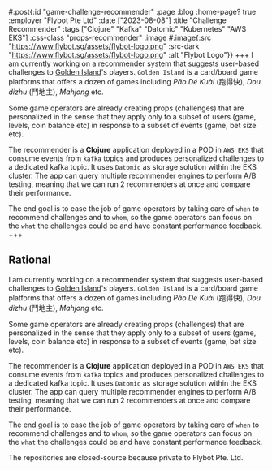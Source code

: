 #:post{:id "game-challenge-recommender"
       :page :blog
       :home-page? true
       :employer "Flybot Pte Ltd" 
       :date ["2023-08-08"]
       :title "Challenge Recommender"
       :tags ["Clojure" "Kafka" "Datomic" "Kubernetes" "AWS EKS"]
       :css-class "props-recommender"
       :image #:image{:src "https://www.flybot.sg/assets/flybot-logo.png"
                      :src-dark "https://www.flybot.sg/assets/flybot-logo.png"
                      :alt "Flybot Logo"}}
+++
I am currently working on a recommender system that suggests user-based challenges to [Golden Island](https://www.80166.com/)'s players. `Golden Island` is a card/board game platforms that offers a dozen of games including *Pǎo Dé Kuài* (跑得快), *Dou dizhu* (鬥地主), *Mahjong* etc.

Some game operators are already creating props (challenges) that are personalized in the sense that they apply only to a subset of users (game, levels, coin balance etc) in response to a subset of events (game, bet size etc).

The recommender is a **Clojure** application deployed in a POD in `AWS EKS` that consume events from `kafka` topics and produces personalized challenges to a dedicated kafka topic. It uses `Datomic` as storage solution within the EKS cluster. The app can query multiple recommender engines to perform A/B testing, meaning that we can run 2 recommenders at once and compare their performance.

The end goal is to ease the job of game operators by taking care of `when` to recommend challenges and to `whom`, so the game operators can focus on the `what` the challenges could be and have constant performance feedback.
+++
## Rational
I am currently working on a recommender system that suggests user-based challenges to [Golden Island](https://www.80166.com/)'s players. `Golden Island` is a card/board game platforms that offers a dozen of games including *Pǎo Dé Kuài* (跑得快), *Dou dizhu* (鬥地主), *Mahjong* etc.

Some game operators are already creating props (challenges) that are personalized in the sense that they apply only to a subset of users (game, levels, coin balance etc) in response to a subset of events (game, bet size etc).

The recommender is a **Clojure** application deployed in a POD in `AWS EKS` that consume events from `kafka` topics and produces personalized challenges to a dedicated kafka topic. It uses `Datomic` as storage solution within the EKS cluster. The app can query multiple recommender engines to perform A/B testing, meaning that we can run 2 recommenders at once and compare their performance.

The end goal is to ease the job of game operators by taking care of `when` to recommend challenges and to `whom`, so the game operators can focus on the `what` the challenges could be and have constant performance feedback.

The repositories are closed-source because private to Flybot Pte. Ltd.

